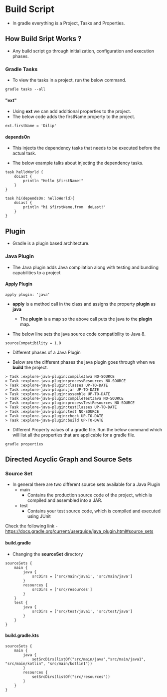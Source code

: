 # Build Script

- In gradle everything is a Project, Tasks and Properties.

## How Build Sript Works ?

-   Any build script go through initialization, configuration and execution phases.

### Gradle Tasks

-   To view the tasks in a project, run the below command.

```
gradle tasks --all
```

####  "ext"

-   Using **ext** we can add additional properties to the project.
-   The below code adds the firstName property   to the project.

```aidl
ext.firstName = 'Dilip'
```

#### dependsOn

-   This injects the dependency tasks that needs to be executed before the actual task.

-   The below example talks about injecting the dependency tasks.
```aidl
task helloWorld {
    doLast {
        println "Hello $firstName!"
    }
}

task hi(dependsOn: helloWorld){
    doLast {
        println "hi $firstName,from  doLast!"
    }
}

```

## Plugin

-   Gradle is a plugin based architecture.

### Java Plugin

- The Java plugin adds Java compilation along with testing and bundling capabilities to a project

#### Apply Plugin
```aidl
apply plugin: 'java'
```  

-   **apply** is a method call in the class and assigns the property **plugin** as **java**
    -   The **plugin** is a map so the above call puts the java to the **plugin** map.

-   The below line sets the java source code compatibility to Java 8.

```aidl
sourceCompatibility = 1.8
```

-  Different phases of a Java Plugin

  -   Below are the different phases the java plugin goes through when we **build** the project.  

  ```aidl
  > Task :explore-java-plugin:compileJava NO-SOURCE
  > Task :explore-java-plugin:processResources NO-SOURCE
  > Task :explore-java-plugin:classes UP-TO-DATE
  > Task :explore-java-plugin:jar UP-TO-DATE
  > Task :explore-java-plugin:assemble UP-TO-DATE
  > Task :explore-java-plugin:compileTestJava NO-SOURCE
  > Task :explore-java-plugin:processTestResources NO-SOURCE
  > Task :explore-java-plugin:testClasses UP-TO-DATE
  > Task :explore-java-plugin:test NO-SOURCE
  > Task :explore-java-plugin:check UP-TO-DATE
  > Task :explore-java-plugin:build UP-TO-DATE
  ```

- Different Property values of a gradle file. Run the below command which will list all the properties that are applicable for a gradle file.

```
gradle properties
```
## Directed Acyclic Graph and Source Sets

### Source Set
- In general there are two different source sets available for a Java Plugin
  - main
    - Contains the production source code of the project, which is compiled and assembled into a JAR.
  - test
    - Contains your test source code, which is compiled and executed using JUnit

Check the following link - https://docs.gradle.org/current/userguide/java_plugin.html#source_sets


#### build.gradle

- Changing the **sourceSet** directory

```
sourceSets {
    main {
        java {
            srcDirs = ['src/main/java1', 'src/main/java']
        }
        resources {
            srcDirs = ['src/resources']
        }
    }
    test {
        java {
            srcDirs = ['src/test/java1', 'src/test/java']
        }
    }
}
```

#### build.gradle.kts

```
sourceSets {
    main {
        java {
            setSrcDirs(listOf("src/main/java","src/main/java1", "src/main/kotlin", "src/main/kotlin1"))
        }
        resources {
            setSrcDirs(listOf("src/resources"))
        }
    }
}
```

